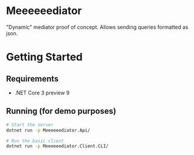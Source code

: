 # Meeeeeediator
"Dynamic" mediator proof of concept. Allows sending queries formatted as json.

# Getting Started

## Requirements
* .NET Core 3 preview 9

## Running (for demo purposes)
```sh
# Start the server
dotnet run -p Meeeeeediator.Api/

# Run the basic client
dotnet run -p Meeeeeediator.Client.CLI/
```
